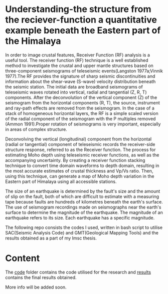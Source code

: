 # Understanding-the structure from the reciever-function a quantitative example beneath the Eastern part of the Himalaya

In order to image crustal features, Receiver Function (RF) analysis is a useful tool. The receiver function (RF) technique is a well established method to investigate the crustal and upper mantle structures based on three-component seismograms of teleseismic events(Langston 1977a;Vinnik 1977).The RF provides the signature of sharp seismic discontinuities and information about the shear-wave (S-wave) velocity distribution beneath the seismic station. The initial data are broadband seismograms of teleseismic waves rotated into vertical, radial and tangential (Z, R, T) components. After the deconvolution of the vertical component (Z) of the seismogram from the horizontal components (R, T), the source, instrument and ray-path effects are removed from the seismogram. In the case of a stack of homogeneous horizontal layers, the RF is a simple scaled version of the radial component of the seismogram with the P multiples removed (Ammon 1991).Proper rotation of seismograms is very important, especially in areas of complex structure.

Deconvolving the vertical (longitudinal) component from the horizontal (radial or tangential) component of teleseismic records the receiver-side structure response, referred to as the Receiver function. The process for estimating Moho depth using teleseismic receiver functions, as well as the accompanying uncertainty. By creating a receiver function stacking technique to convert time domain waveforms to depth domain, resulting in the most accurate estimates of crustal thickness and Vp/Vs ratio. Then, using this technique, can generate a map of Moho depth variation in the Eastern part of Himalaya using all accessible stations.

The size of an earthquake is determined by the fault's size and the amount of slip on the fault, both of which are difficult to estimate with a measuring tape because faults are hundreds of kilometres beneath the earth's surface. The use of seismogram recordings made on seismographs near the earth's surface to determine the magnitude of the earthquake. The magnitude of an earthquake refers to its size. Each earthquake has a specific magnitude. 

The following repo consists the codes I used, written in bash script to utilise SAC(Seismic Analysis Code) and GMT(Geological Mapping Tools) and the results obtained as a part of my Imsc thesis.

# Content
The [code](code) folder contains the code utilised for the research and [results](results) contains the final results obtained.

More info will be added soon.
